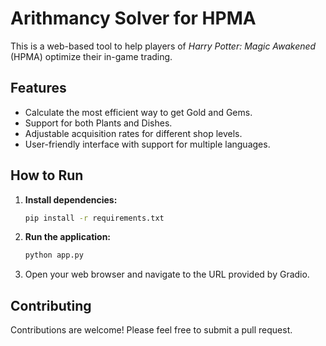 # Arithmancy Solver for HPMA

This is a web-based tool to help players of _Harry Potter: Magic Awakened_ (HPMA) optimize their in-game trading.

## Features

- Calculate the most efficient way to get Gold and Gems.
- Support for both Plants and Dishes.
- Adjustable acquisition rates for different shop levels.
- User-friendly interface with support for multiple languages.

## How to Run

1.  **Install dependencies:**
    ```bash
    pip install -r requirements.txt
    ```
2.  **Run the application:**
    ```bash
    python app.py
    ```
3.  Open your web browser and navigate to the URL provided by Gradio.

## Contributing

Contributions are welcome! Please feel free to submit a pull request.
